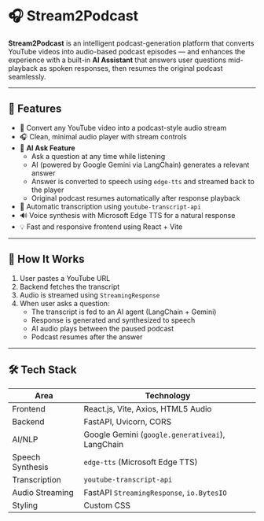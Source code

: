 # 🎧 Stream2Podcast

**Stream2Podcast** is an intelligent podcast-generation platform that converts YouTube videos into audio-based podcast episodes — and enhances the experience with a built-in **AI Assistant** that answers user questions mid-playback as spoken responses, then resumes the original podcast seamlessly.

---

## 🚀 Features

- 🔗 Convert any YouTube video into a podcast-style audio stream
- 🎧 Clean, minimal audio player with stream controls
- 🤖 **AI Ask Feature**
  - Ask a question at any time while listening
  - AI (powered by Google Gemini via LangChain) generates a relevant answer
  - Answer is converted to speech using `edge-tts` and streamed back to the player
  - Original podcast resumes automatically after response playback
- 📝 Automatic transcription using `youtube-transcript-api`
- 🔊 Voice synthesis with Microsoft Edge TTS for a natural response
- 💡 Fast and responsive frontend using React + Vite

---

## 🧠 How It Works

1. User pastes a YouTube URL
2. Backend fetches the transcript
3. Audio is streamed using `StreamingResponse`
4. When user asks a question:
   - The transcript is fed to an AI agent (LangChain + Gemini)
   - Response is generated and synthesized to speech
   - AI audio plays between the paused podcast
   - Podcast resumes after the answer

---

## 🛠️ Tech Stack

| Area           | Technology |
|----------------|------------|
| Frontend       | React.js, Vite, Axios, HTML5 Audio |
| Backend        | FastAPI, Uvicorn, CORS |
| AI/NLP         | Google Gemini (`google.generativeai`), LangChain |
| Speech Synthesis | `edge-tts` (Microsoft Edge TTS) |
| Transcription  | `youtube-transcript-api` |
| Audio Streaming| FastAPI `StreamingResponse`, `io.BytesIO` |
| Styling        | Custom CSS |

